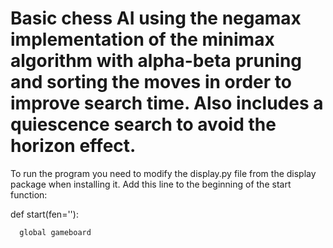 # Basic chess AI using the negamax implementation of the minimax algorithm with alpha-beta pruning and sorting the moves in order to improve search time. Also includes a quiescence search to avoid the horizon effect.

To run the program you need to modify the display.py file from the display package when installing it. Add this line to the beginning of the start function:

def start(fen=''):

      global gameboard
